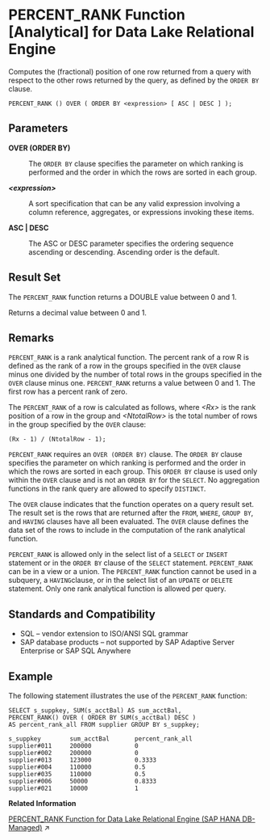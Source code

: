 <!-- loioa56d183584f21015881bb3f46bb765ee -->

# PERCENT\_RANK Function \[Analytical\] for Data Lake Relational Engine

Computes the \(fractional\) position of one row returned from a query with respect to the other rows returned by the query, as defined by the `ORDER BY` clause.



```
PERCENT_RANK () OVER ( ORDER BY <expression> [ ASC | DESC ] );
```



<a name="loioa56d183584f21015881bb3f46bb765ee__PERCENT_RANK_parm1"/>

## Parameters


<dl>
<dt><b>

OVER \(ORDER BY\)

</b></dt>
<dd>

The `ORDER BY` clause specifies the parameter on which ranking is performed and the order in which the rows are sorted in each group.



</dd><dt><b>

*<expression\>*

</b></dt>
<dd>

A sort specification that can be any valid expression involving a column reference, aggregates, or expressions invoking these items.



</dd><dt><b>

ASC | DESC

</b></dt>
<dd>

The ASC or DESC parameter specifies the ordering sequence ascending or descending. Ascending order is the default.



</dd>
</dl>



<a name="loioa56d183584f21015881bb3f46bb765ee__PERCENT_RANK_returns1"/>

## Result Set

The `PERCENT_RANK` function returns a DOUBLE value between 0 and 1.

Returns a decimal value between 0 and 1.



<a name="loioa56d183584f21015881bb3f46bb765ee__PERCENT_RANK_remarks1"/>

## Remarks

`PERCENT_RANK` is a rank analytical function. The percent rank of a row R is defined as the rank of a row in the groups specified in the `OVER` clause minus one divided by the number of total rows in the groups specified in the `OVER` clause minus one. `PERCENT_RANK` returns a value between 0 and 1. The first row has a percent rank of zero.

The `PERCENT_RANK` of a row is calculated as follows, where *<Rx\>* is the rank position of a row in the group and *<NtotalRow\>* is the total number of rows in the group specified by the `OVER` clause:

```
(Rx - 1) / (NtotalRow - 1);
```

`PERCENT_RANK` requires an `OVER (ORDER BY)` clause. The `ORDER BY` clause specifies the parameter on which ranking is performed and the order in which the rows are sorted in each group. This `ORDER BY` clause is used only within the `OVER` clause and is not an `ORDER BY` for the `SELECT`. No aggregation functions in the rank query are allowed to specify `DISTINCT`.

The `OVER` clause indicates that the function operates on a query result set. The result set is the rows that are returned after the `FROM`, `WHERE`, `GROUP BY`, and `HAVING` clauses have all been evaluated. The `OVER` clause defines the data set of the rows to include in the computation of the rank analytical function.

`PERCENT_RANK` is allowed only in the select list of a `SELECT` or `INSERT` statement or in the `ORDER BY` clause of the `SELECT` statement. `PERCENT_RANK` can be in a view or a union. The `PERCENT_RANK` function cannot be used in a subquery, a `HAVING`clause, or in the select list of an `UPDATE` or `DELETE` statement. Only one rank analytical function is allowed per query.



<a name="loioa56d183584f21015881bb3f46bb765ee__PERCENT_RANK_stanards1"/>

## Standards and Compatibility

-   SQL – vendor extension to ISO/ANSI SQL grammar
-   SAP database products – not supported by SAP Adaptive Server Enterprise or SAP SQL Anywhere



<a name="loioa56d183584f21015881bb3f46bb765ee__PERCENT_RANK_example1"/>

## Example

The following statement illustrates the use of the `PERCENT_RANK` function:

```
SELECT s_suppkey, SUM(s_acctBal) AS sum_acctBal,
PERCENT_RANK() OVER ( ORDER BY SUM(s_acctBal) DESC )
AS percent_rank_all FROM supplier GROUP BY s_suppkey;

s_suppkey        sum_acctBal       percent_rank_all
supplier#011     200000            0
supplier#002     200000            0
supplier#013     123000            0.3333
supplier#004     110000            0.5
supplier#035     110000            0.5
supplier#006     50000             0.8333
supplier#021     10000             1
```

**Related Information**  


[PERCENT_RANK Function for Data Lake Relational Engine (SAP HANA DB-Managed)](https://help.sap.com/viewer/a898e08b84f21015969fa437e89860c8/2023_4_QRC/en-US/fc8f0fd4618e4a47b712f7cc235fe437.html "Computes the (fractional) position of one row returned from a query with respect to the other rows returned by the query, as defined by the ORDER BY clause.") :arrow_upper_right:

